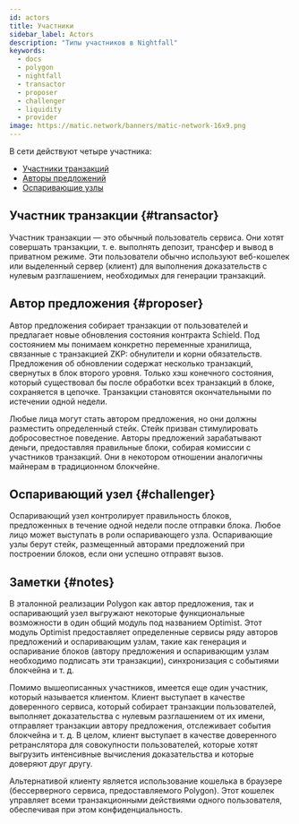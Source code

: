 ```yaml
---
id: actors
title: Участники
sidebar_label: Actors
description: "Типы участников в Nightfall"
keywords:
  - docs
  - polygon
  - nightfall
  - transactor
  - proposer
  - challenger
  - liquidity
  - provider
image: https://matic.network/banners/matic-network-16x9.png
---
```


В сети действуют четыре участника:

- [Участники транзакций](#transactor)
- [Авторы предложений](#proposer)
- [Оспаривающие узлы](#challenger)

## Участник транзакции {#transactor}
Участник транзакции — это обычный пользователь сервиса. Они хотят совершать транзакции, т. е. выполнять депозит, трансфер и вывод в приватном режиме.
Эти пользователи обычно используют веб-кошелек или выделенный сервер (клиент) для выполнения доказательств с нулевым разглашением, необходимых для генерации транзакций.

## Автор предложения {#proposer}
Автор предложения собирает транзакции от пользователей и предлагает новые обновления состояния
контракта Schield.
Под состоянием мы понимаем конкретно переменные хранилища, связанные с транзакцией ZKP:
обнулители и корни обязательств.
Предложения об обновлении содержат несколько транзакций, свернутых в блок второго уровня. Только хэш
конечного состояния, который существовал бы после обработки всех транзакций в блоке,
сохраняется в цепочке. Транзакции становятся окончательными по истечении одной недели.

Любые лица могут стать автором предложения, но они должны разместить определенный стейк. Стейк призван стимулировать добросовестное поведение.
Авторы предложений зарабатывают деньги, предоставляя правильные блоки, собирая комиссии с участников транзакций. Они в некотором отношении аналогичны майнерам в традиционном блокчейне.

## Оспаривающий узел {#challenger}
Оспаривающий узел контролирует правильность блоков, предложенных в течение одной недели после отправки блока. Любое лицо может выступать в роли оспаривающего узла.
Оспаривающие узлы берут стейк, размещенный авторами предложений при построении блоков, если они успешно отправят вызов.


## Заметки {#notes}
В эталонной реализации Polygon как автор предложения, так и оспаривающий узел выгружают некоторые функциональные возможности в один общий модуль под названием Optimist.
Этот модуль Optimist предоставляет определенные сервисы ряду авторов предложений и оспаривающим узлам, такие как генерация и оспаривание блоков
(автору предложения и оспаривающим узлам необходимо подписать эти транзакции), синхронизация с событиями блокчейна и т. д.

Помимо вышеописанных участников, имеется еще один участник, который называется клиентом. Клиент выступает в качестве доверенного сервиса, который собирает транзакции пользователей, выполняет доказательства с нулевым разглашением от их имени, отправляет транзакции автору предложения, отслеживает события блокчейна и т. д. В целом, клиент выступает в качестве доверенного ретранслятора для совокупности пользователей, которые хотят выгрузить интенсивные вычисления доказательства и которые доверяют друг другу.

Альтернативой клиенту является использование кошелька в браузере (бессерверного сервиса, предоставляемого Polygon). Этот кошелек управляет всеми транзакционными действиями одного пользователя, обеспечивая при этом конфиденциальность.
